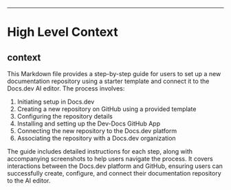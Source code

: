 

  ---
# High Level Context
## context
This Markdown file provides a step-by-step guide for users to set up a new documentation repository using a starter template and connect it to the Docs.dev AI editor. The process involves:

1. Initiating setup in Docs.dev
2. Creating a new repository on GitHub using a provided template
3. Configuring the repository details
4. Installing and setting up the Dev-Docs GitHub App
5. Connecting the new repository to the Docs.dev platform
6. Associating the repository with a Docs.dev organization

The guide includes detailed instructions for each step, along with accompanying screenshots to help users navigate the process. It covers interactions between the Docs.dev platform and GitHub, ensuring users can successfully create, configure, and connect their documentation repository to the AI editor.

  